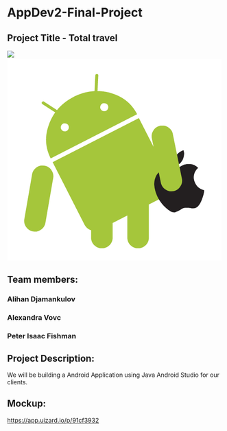 # AppDev2-Final-Project

## Project Title - Total travel

![](https://github.com/PeterFishmann/AppDev2-Final-Project/blob/main/AppDev2FinalProject/plane.gif)
![](https://github.com/PeterFishmann/AppDev2-Final-Project/blob/main/AppDev2FinalProject/giphy.gif)

## Team members:
### Alihan Djamankulov
### Alexandra Vovc
### Peter Isaac Fishman

## Project Description:
We will be building a Android Application using Java Android Studio for our clients.

## Mockup:
https://app.uizard.io/p/91cf3932
